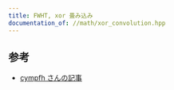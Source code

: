 ```yaml
---
title: FWHT, xor 畳み込み
documentation_of: //math/xor_convolution.hpp
---
```


## 参考
- [cympfh さんの記事](https://cympfh.cc/aiura/hadamard-xor-convolution)